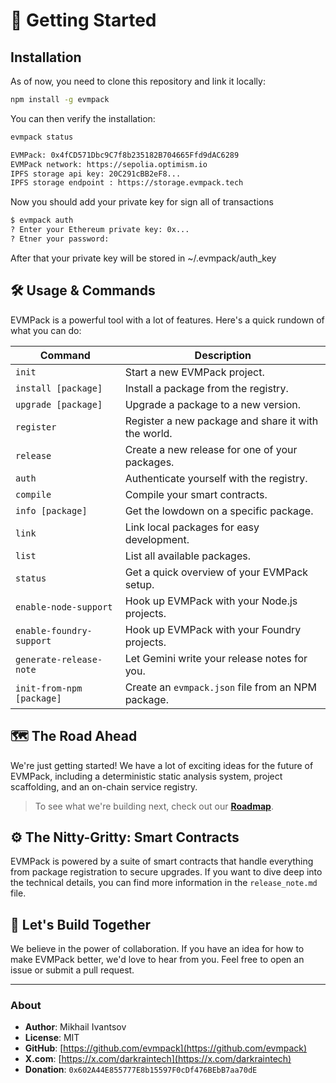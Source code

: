 # 🚀 Getting Started

## Installation

As of now, you need to clone this repository and link it locally:

```bash
npm install -g evmpack
```

You can then verify the installation:
```bash
evmpack status

EVMPack: 0x4fCD571Dbc9C7f8b235182B704665Ffd9dAC6289
EVMPack network: https://sepolia.optimism.io
IPFS storage api key: 20C291cBB2eF8...
IPFS storage endpoint : https://storage.evmpack.tech

```

Now you should add your private key for sign all of transactions 

```bash
$ evmpack auth
? Enter your Ethereum private key: 0x...
? Etner your password: 
```

After that your private key will be stored in ~/.evmpack/auth_key

## 🛠️ Usage & Commands

EVMPack is a powerful tool with a lot of features. Here's a quick rundown of what you can do:

| Command | Description |
|---|---|
| `init` | Start a new EVMPack project. |
| `install [package]` | Install a package from the registry. |
| `upgrade [package]` | Upgrade a package to a new version. |
| `register` | Register a new package and share it with the world. |
| `release` | Create a new release for one of your packages. |
| `auth` | Authenticate yourself with the registry. |
| `compile` | Compile your smart contracts. |
| `info [package]` | Get the lowdown on a specific package. |
| `link` | Link local packages for easy development. |
| `list` | List all available packages. |
| `status` | Get a quick overview of your EVMPack setup. |
| `enable-node-support` | Hook up EVMPack with your Node.js projects. |
| `enable-foundry-support`| Hook up EVMPack with your Foundry projects. |
| `generate-release-note` | Let Gemini write your release notes for you. |
| `init-from-npm [package]`| Create an `evmpack.json` file from an NPM package. |


## 🗺️ The Road Ahead

We're just getting started! We have a lot of exciting ideas for the future of EVMPack, including a deterministic static analysis system, project scaffolding, and an on-chain service registry.

> To see what we're building next, check out our [**Roadmap**](./ROADMAP.md).

## ⚙️ The Nitty-Gritty: Smart Contracts

EVMPack is powered by a suite of smart contracts that handle everything from package registration to secure upgrades. If you want to dive deep into the technical details, you can find more information in the `release_note.md` file.

## 🤝 Let's Build Together

We believe in the power of collaboration. If you have an idea for how to make EVMPack better, we'd love to hear from you. Feel free to open an issue or submit a pull request.

---

### About

*   **Author**: Mikhail Ivantsov
*   **License**: MIT
*   **GitHub**: [https://github.com/evmpack](https://github.com/evmpack)
*   **X.com**: [https://x.com/darkraintech](https://x.com/darkraintech)
*   **Donation**: `0x602A44E855777E8b15597F0cDf476BEbB7aa70dE`
